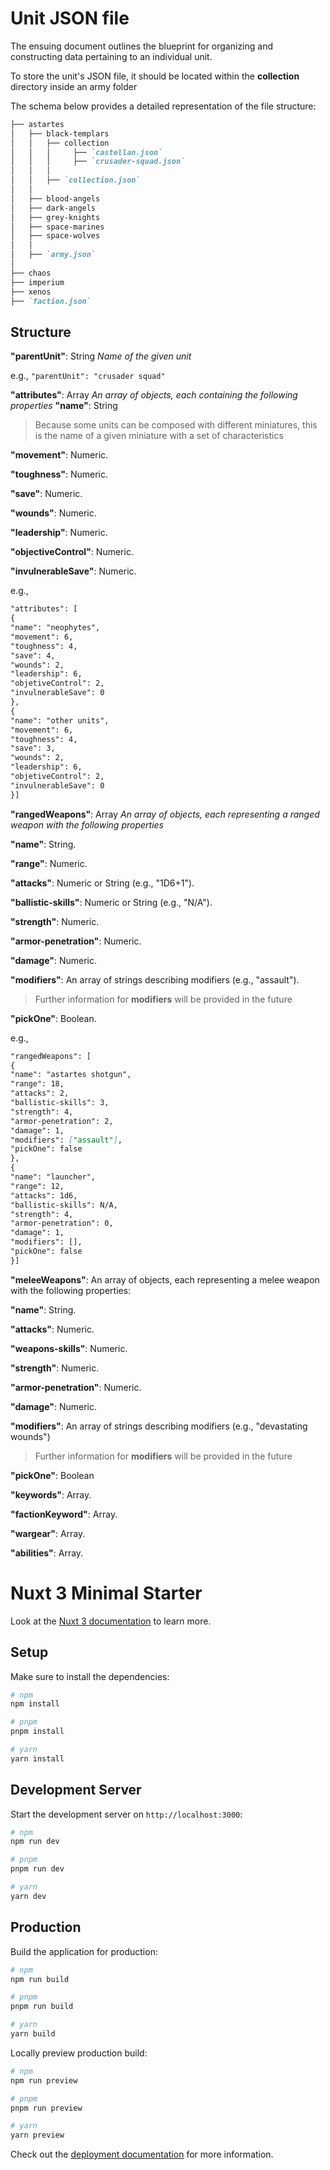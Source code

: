 # Unit JSON file


The ensuing document outlines the blueprint for organizing and constructing data pertaining to an individual unit.

To store the unit's JSON file, it should be located within the **collection** directory inside an army folder

The schema below provides a detailed representation of the file structure:


```markdown
├── astartes
│   ├── black-templars
│   │   ├── collection
│   │   │     ├── `castellan.json`
│   │   │     ├── `crusader-squad.json`
│   │   │ 
│   │   ├── `collection.json`
│   │ 
│   ├── blood-angels
│   ├── dark-angels
│   ├── grey-knights
│   ├── space-marines
│   ├── space-wolves
│   │ 
│   ├── `army.json`
│ 
├── chaos
├── imperium
├── xenos
├── `faction.json`

```

## Structure

**"parentUnit"**: String
*Name of the given unit*

e.g.,
`"parentUnit": "crusader squad"`

**"attributes"**:   Array
*An array of objects, each containing the following properties*
 **"name"**: String
>Because some units can be composed with different miniatures, this is the name of a given miniature with a set of characteristics

 **"movement"**: Numeric.
 
**"toughness"**: Numeric.

**"save"**: Numeric.

 **"wounds"**: Numeric.
 
**"leadership"**: Numeric.

 **"objectiveControl"**: Numeric.
 
 **"invulnerableSave"**: Numeric.


e.g.,
```markdown
"attributes": [
{
"name": "neophytes",
"movement": 6,
"toughness": 4,
"save": 4,
"wounds": 2,
"leadership": 6,
"objetiveControl": 2,
"invulnerableSave": 0
},
{
"name": "other units",
"movement": 6,
"toughness": 4,
"save": 3,
"wounds": 2,
"leadership": 6,
"objetiveControl": 2,
"invulnerableSave": 0
}]
```

**"rangedWeapons"**: Array
 *An array of objects, each representing a ranged weapon with the following properties*

**"name"**: String.

**"range"**: Numeric.


**"attacks"**: Numeric or String (e.g., "1D6+1").


**"ballistic-skills"**: Numeric or String  (e.g., "N/A").


**"strength"**: Numeric.


 **"armor-penetration"**: Numeric.


 **"damage"**: Numeric.


 **"modifiers"**: An array of strings describing modifiers (e.g., "assault").


>Further information for  **modifiers** will be provided in the future
>
 **"pickOne"**: Boolean.


 
 e.g.,
```markdown
"rangedWeapons": [
{
"name": "astartes shotgun",
"range": 18,
"attacks": 2,
"ballistic-skills": 3,
"strength": 4,
"armor-penetration": 2,
"damage": 1,
"modifiers": ["assault"],
"pickOne": false
},
{
"name": "launcher",
"range": 12,
"attacks": 1d6,
"ballistic-skills": N/A,
"strength": 4,
"armor-penetration": 0,
"damage": 1,
"modifiers": [],
"pickOne": false
}]
```
**"meleeWeapons"**: An array of objects, each representing a melee weapon with the following properties:

 **"name"**: String.


 **"attacks"**: Numeric.


 **"weapons-skills"**: Numeric.


 **"strength"**: Numeric.


 **"armor-penetration"**: Numeric.


 **"damage"**: Numeric.


 **"modifiers"**: An array of strings describing modifiers (e.g., "devastating wounds")
>Further information for  **modifiers** will be provided in the future
>
 **"pickOne"**: Boolean


**"keywords"**:  Array.


**"factionKeyword"**:  Array.


**"wargear"**:  Array.


**"abilities"**:  Array.






# Nuxt 3 Minimal Starter

Look at the [Nuxt 3 documentation](https://nuxt.com/docs/getting-started/introduction) to learn more.

## Setup

Make sure to install the dependencies:

```bash
# npm
npm install

# pnpm
pnpm install

# yarn
yarn install
```

## Development Server

Start the development server on `http://localhost:3000`:

```bash
# npm
npm run dev

# pnpm
pnpm run dev

# yarn
yarn dev
```

## Production

Build the application for production:

```bash
# npm
npm run build

# pnpm
pnpm run build

# yarn
yarn build
```

Locally preview production build:

```bash
# npm
npm run preview

# pnpm
pnpm run preview

# yarn
yarn preview
```

Check out the [deployment documentation](https://nuxt.com/docs/getting-started/deployment) for more information.
